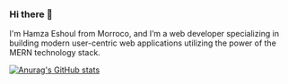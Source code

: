 ### Hi there 👋

I'm Hamza Eshoul from Morroco, and I’m a web developer specializing in building modern user-centric web applications utilizing the power of the MERN technology stack.

[![Anurag's GitHub stats](https://github-readme-stats.vercel.app/api?username=hamza-eshoul)](https://github.com/anuraghazra/github-readme-stats)

